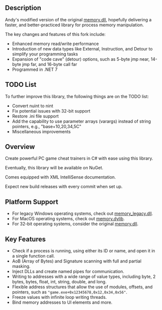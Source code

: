 ## Description
Andy's modified version of the original [memory.dll](https://github.com/erfg12/memory.dll), hopefully delivering a faster, and better-practiced library for process memory manipulation.


The key changes and features of this fork include:

* Enhanced memory read/write performance
* Introduction of new data types like External<T>, Instruction, and Detour to simplify your programming tasks
* Expansion of "code cave" (detour) options, such as 5-byte jmp near, 14-byte jmp far, and 16-byte call far
* Programmed in .NET 7


## TODO List
To further improve this library, the following things are on the TODO list:

* Convert nuint to nint
* Fix potential issues with 32-bit support
* Restore .ini file support
* Add the capability to use parameter arrays (varargs) instead of string pointers, e.g., "base+10,20,34,5C"
* Miscellaneous improvements

## Overview
Create powerful PC game cheat trainers in C# with ease using this library.

Eventually, this library will be available on NuGet. 

Comes equipped with XML IntelliSense documentation. 

Expect new build releases with every commit when set up.

## Platform Support
* For legacy Windows operating systems, check out [memory_legacy.dll](https://github.com/erfg12/memory_legacy.dll).
* For MacOS operating systems, check out [memory.dylib](https://github.com/erfg12/memory.dylib).
* For 32-bit operating systems, consider the original [memory.dll](https://github.com/erfg12/memory.dll).


## Key Features
* Check if a process is running, using either its ID or name, and open it in a single function call.
* AoB (Array of Bytes) and Signature scanning with full and partial masking.
* Inject DLLs and create named pipes for communication.
* Writing to addresses with a wide range of value types, including byte, 2 bytes, bytes, float, int, string, double, and long.
* Flexible address structures that allow the use of modules, offsets, and pointers, such as `"game.exe+0x12345678,0x12,0x34,0x56"`.
* Freeze values with infinite loop writing threads.
* Bind memory addresses to UI elements and more.
